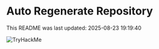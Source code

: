 # Auto Regenerate Repository

This README was last updated: 2025-08-23 19:19:40

 ![TryHackMe](https://tryhackme.com/badge/533634)